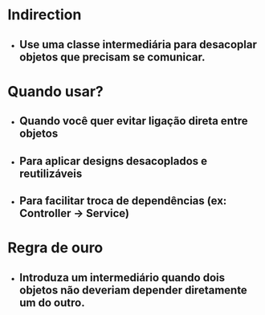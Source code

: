 # Indirection

- ## Use uma classe intermediária para desacoplar objetos que precisam se comunicar.

# Quando usar?

- ## Quando você quer evitar ligação direta entre objetos
- ## Para aplicar designs desacoplados e reutilizáveis
- ## Para facilitar troca de dependências (ex: Controller → Service)

# Regra de ouro

- ## Introduza um intermediário quando dois objetos não deveriam depender diretamente um do outro.
